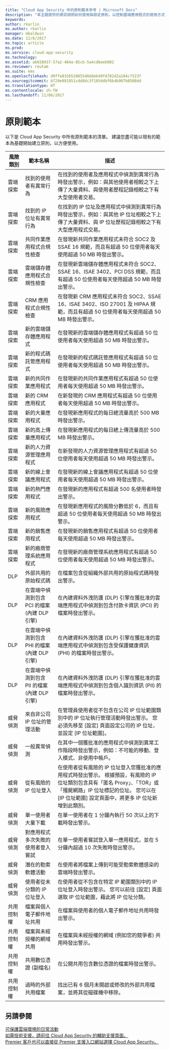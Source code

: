```yaml
---
title: "Cloud App Security 中的原則範本參考 | Microsoft Docs"
description: "本主題提供的資訊說明如何使用與設定原則，以控制雲端應用程式的使用方式。"
keywords: 
author: rkarlin
ms.author: rkarlin
manager: mbaldwin
ms.date: 11/6/2017
ms.topic: article
ms.prod: 
ms.service: cloud-app-security
ms.technology: 
ms.assetid: a6658937-57a2-484a-85cb-5a4cdbeeb002
ms.reviewer: reutam
ms.suite: ems
ms.openlocfilehash: d9ffe832652885548ddeb49fd782d2a104c7523f
ms.sourcegitcommit: b729e881851cdd8dc3f105ddbf6b4b907b8588dd
ms.translationtype: HT
ms.contentlocale: zh-TW
ms.lasthandoff: 11/06/2017
---
```

# <a name="policy-templates"></a>原則範本

以下是 Cloud App Security 中所有原則範本的清單。 建議您盡可能以現有的範本為基礎開始建立原則，以方便使用。

|風險類別|範本名稱|描述|
|-----|----|----|
|雲端探索|找到的使用者有異常行為|在找到的使用者及應用程式中偵測到異常行為時發出警示，例如：與其他使用者相較之下上傳了大量資料、與使用者歷程記錄相較之下有大型使用者交易。|
|雲端探索|找到的 IP 位址有異常行為|在找到的 IP 位址及應用程式中偵測到異常行為時發出警示，例如：與其他 IP 位址相較之下上傳了大量資料、與 IP 位址歷程記錄相較之下有大型應用程式交易。|
|雲端探索|共同作業應用程式合規性檢查|在發現新共同作業應用程式未符合 SOC2 及 SSAE 16 規範，而且有超過 50 位使用者每天使用超過 50 MB 時發出警示。|
|雲端探索|雲端儲存體應用程式合規性檢查|在發現新雲端儲存體應用程式未符合 SOC2、SSAE 16、ISAE 3402、PCI DSS 規範，而且有超過 50 位使用者每天使用超過 50 MB 時發出警示。|
|雲端探索|CRM 應用程式合規性檢查|在發現新 CRM 應用程式未符合 SOC2、SSAE 16、ISAE 3402、ISO 27001 及 HIPAA 規範，而且有超過 50 位使用者每天使用超過 50 MB 時發出警示。|
|雲端探索|新的雲端儲存體應用程式|在發現新的雲端儲存體應用程式有超過 50 位使用者每天使用超過 50 MB 時發出警示。|
|雲端探索|新的程式碼託管應用程式|在發現新的程式碼託管應用程式有超過 50 位使用者每天使用超過 50 MB 時發出警示。|
|雲端探索|新的共同作業應用程式|在發現新的共同作業應用程式有超過 50 位使用者每天使用超過 50 MB 時發出警示。|
|雲端探索|新的 CRM 應用程式|在新發現的 CRM 應用程式有超過 50 位使用者每天使用超過 50 MB 時發出警示。|
|雲端探索|新的大量應用程式|在發現新應用程式的每日總流量高於 500 MB 時發出警示。|
|雲端探索|新的高上傳量應用程式|在發現新應用程式的每日總上傳流量高於 500 MB 時發出警示。|
|雲端探索|新的人力資源管理應用程式|在新發現的人力資源管理應用程式有超過 50 位使用者每天使用超過 50 MB 時發出警示。|
|雲端探索|新的線上會議應用程式|在發現新的線上會議應用程式有超過 50 位使用者每天使用超過 50 MB 時發出警示。|
|雲端探索|新的熱門應用程式|在發現新的應用程式有超過 500 名使用者時發出警示。|
|雲端探索|新的風險應用程式|在發現新應用程式的風險分數低於 6，而且有超過 50 位使用者每天使用超過 50 MB 時發出警示。|
|雲端探索|新的銷售應用程式|在發現新的銷售應用程式有超過 50 位使用者每天使用超過 50 MB 時發出警示。|
|雲端探索|新的廠商管理系統應用程式|在發現新的廠商管理系統應用程式有超過 50 位使用者每天使用超過 50 MB 時發出警示。|
|DLP|外部共用的原始程式碼|在檔案包含從組織外部共用的原始程式碼時發出警示。|
|DLP|在雲端中偵測到包含 PCI 的檔案 (內建 DLP 引擎)|在內建資料外洩防護 (DLP) 引擎在獲批准的雲端應用程式中偵測到包含付款卡資訊 (PCI) 的檔案時發出警示。|
|DLP|在雲端中偵測到包含 PHI 的檔案 (內建 DLP 引擎)|在內建資料外洩防護 (DLP) 引擎在獲批准的雲端應用程式中偵測到包含受保護健康資訊 (PHI) 的檔案時發出警示。|
|DLP|在雲端中偵測到包含 PII 的檔案 (內建 DLP 引擎)|在內建資料外洩防護 (DLP) 引擎在獲批准的雲端應用程式中偵測到包含個人識別資訊 (PII) 的檔案時發出警示。|
|威脅偵測|來自非公司 IP 位址的管理活動|在管理員使用者從不包含在公司 IP 位址範圍類別中的 IP 位址執行管理活動時發出警示。 您必須先移至 [設定] 頁面設定公司的 IP 位址，並設定 [IP 位址範圍]。|
|威脅偵測|一般異常偵測|在其中一個獲批准的應用程式中偵測到異常工作階段時發出警示，例如：不可能的移動、登入模式、非使用中帳戶。|
|威脅偵測|從有風險的 IP 位址登入|在使用者從有風險的 IP 位址登入您獲批准的應用程式時發出警示。 根據預設，有風險的 IP 位址類別包含具有「匿名 Proxy」、「TOR」或「殭屍網路」IP 位址標記的位址。 您可以在 [IP 位址範圍] 設定頁面中，將更多 IP 位址新增到此類別。|
|威脅偵測|單一使用者大量下載|在單一使用者在 1 分鐘內執行 50 次以上的下載時發出警示。|
|威脅偵測|對應用程式多次失敗的使用者登入嘗試|在單一使用者嘗試登入單一應用程式，並在 5 分鐘內超過 10 次失敗時發出警示。|
|威脅偵測|潛在的勒索軟體活動|在使用者將檔案上傳到可能受勒索軟體感染的雲端時發出警示。|
|威脅偵測|使用者從未分類的 IP 位址登入|在使用者從不包含在特定 IP 範圍類別中的 IP 位址登入時發出警示。 您可以前往 [設定] 頁面選取 IP 位址範圍，藉此將 IP 位址分類。|
|共用控制權|檔案與個人電子郵件地址共用|在檔案與使用者的個人電子郵件地址共用時發出警示。|
|共用控制權|檔案與未經授權的網域共用|在檔案與未經授權的網域 (例如您的競爭者) 共用時發出警示。|
|共用控制權|共用數位憑證 (副檔名)|在公開共用包含數位憑證的檔案時發出警示。|
|共用控制權|過時的外部共用檔案|找出已有 6 個月未開啟或修改的外部共用檔案，並將其從磁碟機中移除。|



## <a name="see-also"></a>另請參閱  
[可保護雲端環境的日常活動](daily-activities-to-protect-your-cloud-environment.md)   
[如需技術支援，請前往 Cloud App Security 的輔助支援頁面。](http://support.microsoft.com/oas/default.aspx?prid=16031)   
[Premier 客戶也可以直接從 Premier 支援入口網站選擇 Cloud App Security。](https://premier.microsoft.com/)  
  